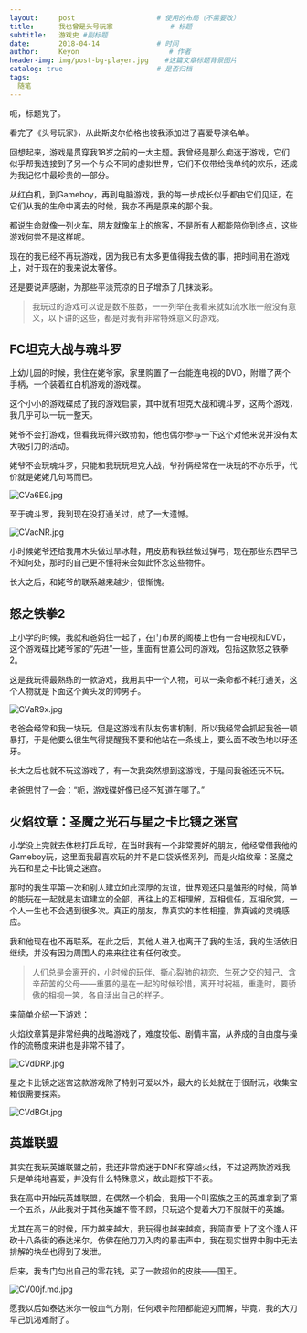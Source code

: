 ```yaml
---
layout:     post                    # 使用的布局（不需要改）
title:      我也曾是头号玩家              # 标题 
subtitle:   游戏史 #副标题
date:       2018-04-14              # 时间
author:     Keyon                      # 作者
header-img: img/post-bg-player.jpg    #这篇文章标题背景图片
catalog: true                       # 是否归档
tags:
  随笔
---
```


呃，标题党了。

看完了《头号玩家》，从此斯皮尔伯格也被我添加进了喜爱导演名单。

回想起来，游戏是贯穿我18岁之前的一大主题。我曾经是那么痴迷于游戏，它们似乎帮我连接到了另一个与众不同的虚拟世界，它们不仅带给我单纯的欢乐，还成为我记忆中最珍贵的一部分。

从红白机，到Gameboy，再到电脑游戏，我的每一步成长似乎都由它们见证，在它们从我的生命中离去的时候，我亦不再是原来的那个我。

都说生命就像一列火车，朋友就像车上的旅客，不是所有人都能陪你到终点，这些游戏何尝不是这样呢。

现在的我已经不再玩游戏，因为我已有太多更值得我去做的事，把时间用在游戏上，对于现在的我来说太奢侈。

还是要说声感谢，为那些平淡荒凉的日子增添了几抹淡彩。

> 我玩过的游戏可以说是数不胜数，一一列举在我看来就如流水账一般没有意义，以下讲的这些，都是对我有非常特殊意义的游戏。

## FC坦克大战与魂斗罗
上幼儿园的时候，我住在姥爷家，家里购置了一台能连电视的DVD，附赠了两个手柄，一个装着红白机游戏的游戏碟。

这个小小的游戏碟成了我的游戏启蒙，其中就有坦克大战和魂斗罗，这两个游戏，我几乎可以一玩一整天。

姥爷不会打游戏，但看我玩得兴致勃勃，他也偶尔参与一下这个对他来说并没有太大吸引力的活动。

姥爷不会玩魂斗罗，只能和我玩玩坦克大战，爷孙俩经常在一块玩的不亦乐乎，代价就是姥姥几句骂而已。

![CVa6E9.jpg](https://s1.ax1x.com/2018/04/13/CVa6E9.jpg)

至于魂斗罗，我到现在没打通关过，成了一大遗憾。

![CVacNR.jpg](https://s1.ax1x.com/2018/04/13/CVacNR.jpg)

小时候姥爷还给我用木头做过旱冰鞋，用皮筋和铁丝做过弹弓，现在那些东西早已不知何处，那时的自己更不懂将来会如此怀念这些物件。

长大之后，和姥爷的联系越来越少，很惭愧。

## 怒之铁拳2
上小学的时候，我就和爸妈住一起了，在门市房的阁楼上也有一台电视和DVD，这个游戏碟比姥爷家的“先进”一些，里面有世嘉公司的游戏，包括这款怒之铁拳2。

这是我玩得最熟练的一款游戏，我用其中一个人物，可以一条命都不耗打通关，这个人物就是下面这个黄头发的帅男子。

![CVaR9x.jpg](https://s1.ax1x.com/2018/04/13/CVaR9x.jpg)

老爸会经常和我一块玩，但是这游戏有队友伤害机制，所以我经常会抓起我爸一顿暴打，于是他要么很生气得提醒我不要和他站在一条线上，要么面不改色地以牙还牙。

长大之后也就不玩这游戏了，有一次我突然想到这游戏，于是问我爸还玩不玩。

老爸思忖了一会：“呃，游戏碟好像已经不知道在哪了。”

## 火焰纹章：圣魔之光石与星之卡比镜之迷宫
小学没上完就去体校打乒乓球，在当时我有一个非常要好的朋友，他经常借我他的Gameboy玩，这里面我最喜欢玩的并不是口袋妖怪系列，而是火焰纹章：圣魔之光石和星之卡比镜之迷宫。

那时的我生平第一次和别人建立如此深厚的友谊，世界观还只是雏形的时候，简单的能玩在一起就是友谊建立的全部，再往上的互相理解，互相信任，互相欣赏，一个人一生也不会遇到很多次。真正的朋友，靠真实的本性相撞，靠真诚的灵魂感应。

我和他现在也不再联系，在此之后，其他人进入也离开了我的生活，我的生活依旧继续，并没有因为周围人的来来往往有任何改变。

> 人们总是会离开的，小时候的玩伴、撕心裂肺的初恋、生死之交的知己、含辛茹苦的父母——重要的是在一起的时候珍惜，离开时祝福，重逢时，要骄傲的相视一笑，各自活出自己的样子。

来简单介绍一下游戏：

火焰纹章算是非常经典的战略游戏了，难度较低、剧情丰富，从养成的自由度与操作的流畅度来讲也是非常不错了。

![CVdDRP.jpg](https://s1.ax1x.com/2018/04/13/CVdDRP.jpg)

星之卡比镜之迷宫这款游戏除了特别可爱以外，最大的长处就在于很耐玩，收集宝箱很需要探索。

![CVdBGt.jpg](https://s1.ax1x.com/2018/04/13/CVdBGt.jpg)

## 英雄联盟
其实在我玩英雄联盟之前，我还非常痴迷于DNF和穿越火线，不过这两款游戏我只是单纯地喜爱，并没有什么特殊意义，故此题按下不表。

我在高中开始玩英雄联盟，在偶然一个机会，我用一个叫蛮族之王的英雄拿到了第一个五杀，从此我对于其他英雄不管不顾，只玩这个提着大刀不服就干的英雄。

尤其在高三的时候，压力越来越大，我玩得也越来越疯，我简直爱上了这个逢人狂砍十八条街的泰达米尔，仿佛在他刀刀入肉的暴击声中，我在现实世界中胸中无法排解的块垒也得到了发泄。

后来，我专门匀出自己的零花钱，买了一款超帅的皮肤——国王。

![CV00jf.md.jpg](https://s1.ax1x.com/2018/04/13/CV00jf.md.jpg)

愿我以后如泰达米尔一般血气方刚，任何艰辛险阻都能迎刃而解，毕竟，我的大刀早己饥渴难耐了。